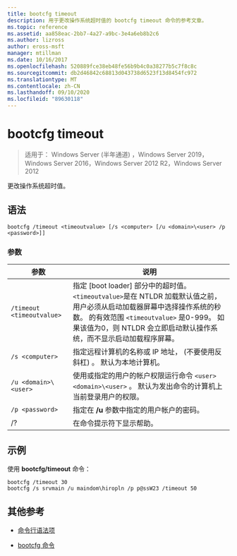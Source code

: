 ```yaml
---
title: bootcfg timeout
description: 用于更改操作系统超时值的 bootcfg timeout 命令的参考文章。
ms.topic: reference
ms.assetid: aa858eac-2bb7-4a27-a9bc-3e4a6eb8b2c6
ms.author: lizross
author: eross-msft
manager: mtillman
ms.date: 10/16/2017
ms.openlocfilehash: 520889fce38eb48fe56b9b4c0a38277b5c7f8c8c
ms.sourcegitcommit: db2d46842c68813d043738d6523f13d8454fc972
ms.translationtype: MT
ms.contentlocale: zh-CN
ms.lasthandoff: 09/10/2020
ms.locfileid: "89630118"
---
```

# <a name="bootcfg-timeout"></a>bootcfg timeout

> 适用于： Windows Server (半年通道) ，Windows Server 2019，Windows Server 2016，Windows Server 2012 R2，Windows Server 2012

更改操作系统超时值。

## <a name="syntax"></a>语法

```
bootcfg /timeout <timeoutvalue> [/s <computer> [/u <domain>\<user> /p <password>]]
```

### <a name="parameters"></a>参数

| 参数 | 说明 |
| --------- | ----------- |
| `/timeout <timeoutvalue>` | 指定 [boot loader] 部分中的超时值。 `<timeoutvalue>`是在 NTLDR 加载默认值之前，用户必须从启动加载器屏幕中选择操作系统的秒数。 的有效范围 `<timeoutvalue>` 是0-999。 如果该值为0，则 NTLDR 会立即启动默认操作系统，而不显示启动加载程序屏幕。 |
| `/s <computer>` | 指定远程计算机的名称或 IP 地址， (不要使用反斜杠) 。 默认为本地计算机。 |
| `/u <domain>\<user>`  | 使用或指定的用户的帐户权限运行命令 `<user>` `<domain>\<user>` 。 默认为发出命令的计算机上当前登录用户的权限。 |
| `/p <password>` | 指定在 **/u** 参数中指定的用户帐户的密码。 |
| /? | 在命令提示符下显示帮助。 |

## <a name="examples"></a>示例

使用 **bootcfg/timeout** 命令：

```
bootcfg /timeout 30
bootcfg /s srvmain /u maindom\hiropln /p p@ssW23 /timeout 50
```

## <a name="additional-references"></a>其他参考

- [命令行语法项](command-line-syntax-key.md)

- [bootcfg 命令](bootcfg.md)
